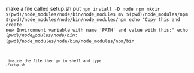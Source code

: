 make a file called setup.sh put <code>npm install -D node npm
mkdir $(pwd)/node_modules/node/bin/node_modules
mv $(pwd)/node_modules/npm $(pwd)/node_modules/node/bin/node_modules/npm
echo "Copy this and create new Environment variable with name 'PATH' and value with this:"
echo $(pwd)/node_modules/node/bin:$(pwd)/node_modules/node/bin/node_modules/npm/bin

<code> inside the file
then go to shell and type <code>./setup.sh<code>
